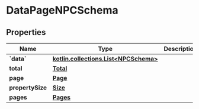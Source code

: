 
# DataPageNPCSchema

## Properties
Name | Type | Description | Notes
------------ | ------------- | ------------- | -------------
**&#x60;data&#x60;** | [**kotlin.collections.List&lt;NPCSchema&gt;**](NPCSchema.md) |  | 
**total** | [**Total**](Total.md) |  | 
**page** | [**Page**](Page.md) |  | 
**propertySize** | [**Size**](Size.md) |  | 
**pages** | [**Pages**](Pages.md) |  |  [optional]



